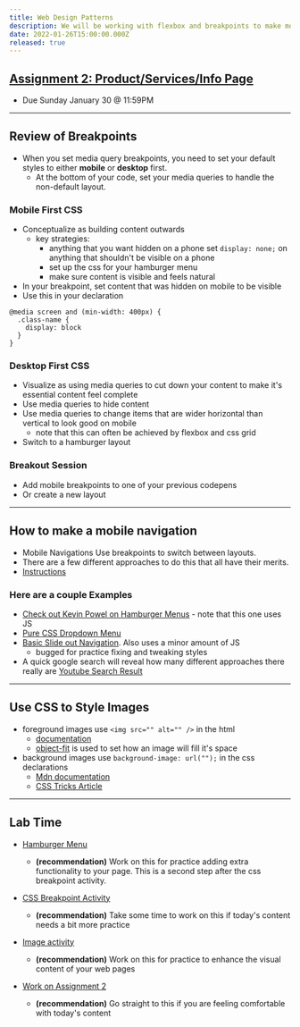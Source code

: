 ```yaml
---
title: Web Design Patterns
description: We will be working with flexbox and breakpoints to make mobile first layouts.
date: 2022-01-26T15:00:00.000Z
released: true
---
```


## [Assignment 2: Product/Services/Info Page](/cpnt-260/assignments/assignment-1)

- Due Sunday January 30 @ 11:59PM

---

## Review of Breakpoints

- When you set media query breakpoints, you need to set your default styles to either **mobile** or **desktop** first.
  - At the bottom of your code, set your media queries to handle the non-default layout.

### Mobile First CSS

- Conceptualize as building content outwards
  - key strategies:
    - anything that you want hidden on a phone set `display: none;` on anything that shouldn't be visible on a phone
    - set up the css for your hamburger menu
    - make sure content is visible and feels natural
- In your breakpoint, set content that was hidden on mobile to be visible
- Use this in your declaration

```
@media screen and (min-width: 400px) {
  .class-name {
    display: block
  }
}
```

### Desktop First CSS

- Visualize as using media queries to cut down your content to make it's essential content feel complete
- Use media queries to hide content
- Use media queries to change items that are wider horizontal than vertical to look good on mobile
  - note that this can often be achieved by flexbox and css grid
- Switch to a hamburger layout

### Breakout Session

- Add mobile breakpoints to one of your previous codepens
- Or create a new layout

---

## How to make a mobile navigation

- Mobile Navigations Use breakpoints to switch between layouts.
- There are a few different approaches to do this that all have their merits.
- [Instructions](https://gist.github.com/lilyx13/f730c3466dcd9aa11d0d1b8f7d261f49)

### Here are a couple Examples

- [Check out Kevin Powel on Hamburger Menus](https://www.youtube.com/watch?v=b3OKONiAA80) - note that this one uses JS
- [Pure CSS Dropdown Menu](https://codepen.io/mutedblues/pen/MmPNPG)
- [Basic Slide out Navigation](https://codepen.io/lilyx/pen/LYLWPBy). Also uses a minor amount of JS
  - bugged for practice fixing and tweaking styles
- A quick google search will reveal how many different approaches there really are [Youtube Search Result](https://www.youtube.com/results?search_query=css+hamburger+menu)

---

## Use CSS to Style Images

- foreground images use `<img src="" alt="" />` in the html
  - [documentation](https://developer.mozilla.org/en-US/docs/Web/HTML/Element/img)
  - [object-fit](https://developer.mozilla.org/en-US/docs/Web/CSS/object-fit) is used to set how an image will fill it's space
- background images use `background-image: url("");` in the css declarations
  - [Mdn documentation](https://developer.mozilla.org/en-US/docs/Web/CSS/background-image)
  - [CSS Tricks Article](https://css-tricks.com/perfect-full-page-background-image/)

---

## Lab Time

- [Hamburger Menu](https://gist.github.com/lilyx13/f730c3466dcd9aa11d0d1b8f7d261f49)

  - **(recommendation)** Work on this for practice adding extra functionality to your page. This is a second step after the css breakpoint activity.

- [CSS Breakpoint Activity](https://gist.github.com/lilyx13/cd2bdd1e81b790dc5188f7d040cda111)

  - **(recommendation)** Take some time to work on this if today's content needs a bit more practice

- [Image activity](https://gist.github.com/lilyx13/7cf695121df71107c5e9003835b33e94)

  - **(recommendation)** Work on this for practice to enhance the visual content of your web pages

- [Work on Assignment 2](/cpnt-260/assignments/assignment-2)

  - **(recommendation)** Go straight to this if you are feeling comfortable with today's content
